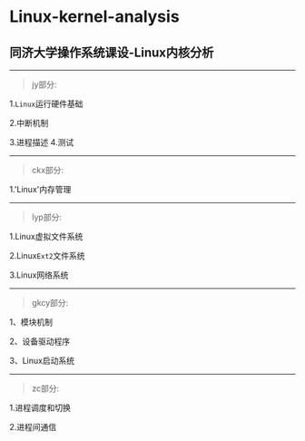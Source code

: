 # Linux-kernel-analysis
## 同济大学操作系统课设-Linux内核分析
---
> jy部分:

1.`Linux`运行硬件基础

2.中断机制

3.进程描述
4.测试



---
> ckx部分:

1.'Linux'内存管理

---

> lyp部分:

1.Linux虚拟文件系统

2.Linux`Ext2`文件系统

3.Linux网络系统

---
> gkcy部分:
> 
1、模块机制

2、设备驱动程序

3、Linux启动系统

---
> zc部分:

1.进程调度和切换

2.进程间通信
